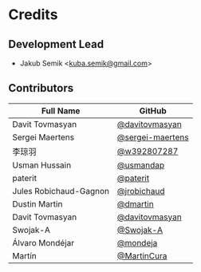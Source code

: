 # Credits

## Development Lead

  - Jakub Semik \<<kuba.semik@gmail.com>\>

## Contributors

| Full Name | GitHub |
| ------ | ------ |
| Davit Tovmasyan | [@davitovmasyan]( https://github.com/davitovmasyan ) |
| Sergei Maertens | [@sergei-maertens]( https://github.com/sergei-maertens ) |
| 李琼羽 | [@w392807287]( https://github.com/w392807287 ) |
| Usman Hussain | [@usmandap]( https://github.com/usmandap ) |
| paterit | [@paterit]( https://github.com/paterit ) |
| Jules Robichaud-Gagnon | [@jrobichaud]( https://github.com/jrobichaud ) |
| Dustin Martin | [@dmartin]( https://github.com/dmartin ) |
| Davit Tovmasyan | [@davitovmasyan]( https://github.com/davitovmasyan ) |
| Swojak-A | [@Swojak-A]( https://github.com/Swojak-A ) |
| Álvaro Mondéjar | [@mondeja]( https://github.com/mondeja ) |
| Martín | [@MartinCura]( https://github.com/MartinCura ) |
